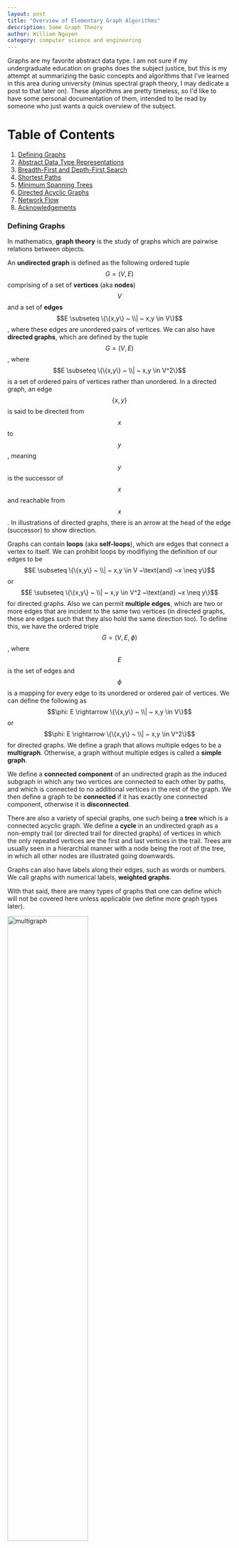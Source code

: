 ```yaml
---
layout: post
title: "Overview of Elementary Graph Algorithms"
description: Some Graph Theory
author: William Nguyen
category: computer science and engineering
---
```


Graphs are my favorite abstract data type. I am not sure if my undergraduate education on graphs does the subject justice, but this is my attempt at summarizing the basic concepts and algorithms that I've learned in this area during university (minus spectral graph theory, I may dedicate a post to that later on). These algorithms are pretty timeless, so I'd like to have some personal documentation of them, intended to be read by someone who just wants a quick overview of the subject.

# Table of Contents

1. [Defining Graphs](#defining-graphs)
2. [Abstract Data Type Representations](#abstract-data-type-representations)
3. [Breadth-First and Depth-First Search](#breadth-first-and-depth-first-search)
4. [Shortest Paths](#shortest-paths)
5. [Minimum Spanning Trees](#minimum-spanning-trees)
6. [Directed Acyclic Graphs](#directed-acyclic-graphs)
7. [Network Flow](#network-flow)
8. [Acknowledgements](#acknowledgements)

### Defining Graphs

In mathematics, **graph theory** is the study of graphs which are pairwise relations between objects.

An **undirected graph** is defined as the following ordered tuple $$G=(V, E)$$ comprising of a set of **vertices** (aka **nodes**) $$V$$ and a set of **edges** $$E \subseteq \{\{x,y\} ~ \\| ~ x,y \in V\}$$, where these edges are unordered pairs of vertices. We can also have **directed graphs**, which are defined by the tuple $$G=(V, E)$$, where $$E \subseteq \{\{x,y\} ~ \\| ~ x,y \in V^2\}$$ is a set of ordered pairs of vertices rather than unordered. In a directed graph, an edge $$\{x, y\}$$ is said to be directed from $$x$$ to $$y$$, meaning $$y$$ is the successor of $$x$$ and reachable from $$x$$. In illustrations of directed graphs, there is an arrow at the head of the edge (successor) to show direction.

Graphs can contain **loops** (aka **self-loops**), which are edges that connect a vertex to itself. We can prohibit loops by modifiying the definition of our edges to be $$E \subseteq \{\{x,y\} ~ \\| ~ x,y \in V ~\text{and} ~x \neq y\}$$ or $$E \subseteq \{\{x,y\} ~ \\| ~ x,y \in V^2 ~\text{and} ~x \neq y\}$$ for directed graphs. Also we can permit **multiple edges**, which are two or more edges that are incident to the same two vertices (in directed graphs, these are edges such that they also hold the same direction too). To define this, we have the ordered triple $$G=(V,E,\phi)$$, where $$E$$ is the set of edges and $$\phi$$ is a mapping for every edge to its unordered or ordered pair of vertices. We can define the following as $$\phi: E \rightarrow \{\{x,y\} ~ \\| ~ x,y \in V\}$$ or $$\phi: E \rightarrow \{\{x,y\} ~ \\| ~ x,y \in V^2\}$$ for directed graphs. We define a graph that allows multiple edges to be a **multigraph**. Otherwise, a graph without multiple edges is called a **simple graph**.

We define a **connected component** of an undirected graph as the induced subgraph in which any two vertices are connected to each other by paths, and which is connected to no additional vertices in the rest of the graph. We then define a graph to be **connected** if it has exactly one connected component, otherwise it is **disconnected**.

There are also a variety of special graphs, one such being a **tree** which is a connected acyclic graph. We define a **cycle** in an undirected graph as a non-empty trail (or directed trail for directed graphs) of vertices in which the only repeated vertices are the first and last vertices in the trail. Trees are usually seen in a hierarchial manner with a node being the root of the tree, in which all other nodes are illustrated going downwards.

Graphs can also have labels along their edges, such as words or numbers. We call graphs with numerical labels, **weighted graphs**.

With that said, there are many types of graphs that one can define which will not be covered here unless applicable (we define more graph types later).

<img src="./assets/images/multigraph.png" alt="multigraph" width="60%"/>

### Abstract Data Type Representations

Graphs are often used in computer science as an abstract data type. For example, they could represent a network of friends or a map of a city's locations. In the one case, you might find it helpful to ask if a given two individuals are friends or not. In the other case, you might find that it is helpful to be able to construct a path from one location to another. Different graph implementations carry trade-offs with each other on how fast it takes to do these operations and how efficient it is to model these scenarios.

The first to examine is the **adjacency list**, a common implementation of graphs. It involves a collection of lists, where each list is the set of neighboring vertices for some vertex. One such implementation is a list of size $$n$$ representing the $$n$$ vertices numbered from $$0$$ to $$n-1$$. Each index $$i$$ can hold a linked list of vertices that would be the vertices adjacent to vertex $$i$$. There are other implementations that use hashtables to map vertices to their list of neighbors.

$$0: 1 \rightarrow 2 \rightarrow 3$$\\
$$1: 0 \rightarrow 3$$\\
$$2: 0$$\\
$$3: 4 \rightarrow 0 \rightarrow 1$$\\
$$4: 3$$

In this example of the adjacency list, we have an undirected graph with $$5$$ vertices. Notice that since vertex $$3$$ has $$0, 1, $$ and $$4$$ as its neighbors, those vertices also list $$3$$ as their neighbor. In directed graphs, a vertex $$i$$ lists a vertex $$j$$ as its neighbor if and only if there is an edge directed from $$i$$ to $$j$$.

A benefit of an adjacency list is being able to represent sparse graphs (ones in which most pairs of vertices are not connected by edges) in a more space-efficient manner than the next implementation we will examine.

The main alternative to adjacency lists is the **adjacency matrix**. This is represented as an $$n$$ by $$n$$ matrix, such that the value at the index $$(i, j)$$ indicates whether vertices $$i$$ and $$j$$ share some edge. In directed graphs, this can be a one way relationship, such that $$A[i][j]$$ indicates whether there is a directed edge from $$i$$ to $$j$$. In $$A[i][j]$$, we can have some integer indicating the number of edges between $$i$$ and $$j$$, in which case $$0$$ indicates no edge. There are different conventions for how to represent different relationships through the matrix. Based on the convention outlined, the following graph is undirected and we can also see that it is a symmetrical matrix, which is a property of undirected graphs.

$$\begin{bmatrix}1 & 0 & 1 & 0\\0 & 0 & 2 & 0\\ 1 & 2 & 0 & 1 \\ 0 & 0 & 1 & 0\\\end{bmatrix}$$

A benefit of the adjacency matrix is the ability to determine if two vertices have an edge in $$\mathcal{O}(1)$$ time. Also we can add or remove edges in $$\mathcal{O}(1)$$, which the adjacency list doesn't do as quickly in the worst case. However, the adjacency matrix is less space efficient, as it requires $$\mathcal{O}(\\|V\\|^2)$$ space complexity, compared to its counterpart which requires less. If the graph is sparse, then the matrix will find itself filled with zeroes, a space inefficient representation of the absence of a relationship.

### Breadth-First and Depth-First Search

The most important algorithms on graphs are searching algorithms. Being able to traverse the entire graph in a brute force manner allows us to accomplish many tasks.

<pre id ="BFS" style="display:hidden;">
    \begin{algorithm}
    \caption{Breadth First Search}
    \begin{algorithmic}
    \PROCEDURE{BFS}{$G, src$}
        \STATE $queue \leftarrow \emptyset$
        \STATE $visited \leftarrow \emptyset$
        \STATE $queue.$\CALL{add}{$src$}
        \STATE $visited.$\CALL{add}{$src$}
        \WHILE {$queue \neq \emptyset$}
            \STATE $u \leftarrow queue.$\CALL{remove}{}
            \FOR {$v \in G.adj[u]$}
                \IF {$v \notin visited$}
                    \STATE $visited.$\CALL{add}{$v$}
                    \STATE $queue.$\CALL{add}{$v$}
                \ENDIF
            \ENDFOR
        \ENDWHILE
    \ENDPROCEDURE
    \end{algorithmic}
    \end{algorithm}
</pre>

**Breadth-first search** is an algorithm that traverses the graph starting from a source vertex, level by level. We add the starting vertex to the queue, then as long as the queue is not empty, we remove a vertex from the queue, and append its undiscovered neighbors. This algorithm operates in time linear to the number of vertices and edges, $$\mathcal{O}(\\|V\\| + \\|E\\|)$$.

<img src="./assets/images/BFS.png" alt="bfs" width="60%"/>

There are an endless number of applications of BFS, here is a few. We can find a path between two vertices if we keep a track of the paths created by the traversal. This path that is found is actually the shortest path between two vertices on unweighted graphs. We can count the number of connected components by calling BFS on a set of unvisited vertices until we visited all the vertices in the set. We can determine if a graph is **bipartite**, which is a graph that can be partitioned into two sets of vertices $$U$$ and $$V$$ such that all edges connect a vertex in $$U$$ to a vertex in $$V$$. To determine if a graph is bipartite, we would need to ensure that we could color each vertex one of two colors such that no vertex has a neighbor with the same color. This can be done via BFS. Also to note, bipartite graphs do not contain odd-length cycles.

<pre id ="DFS" style="display:hidden;">
    \begin{algorithm}
    \caption{Depth First Search}
    \begin{algorithmic}
    \PROCEDURE{DFS}{$G, u, visited$}
        \STATE $visited.$\CALL{add}{$u$}
        \FOR {$v \in G.adj[u]$}
            \IF {$v \notin visited$}
                \STATE \CALL{DFS}{$G, v, visited$}
            \ENDIF
        \ENDFOR
    \ENDPROCEDURE
    \end{algorithmic}
    \end{algorithm}
</pre>

**Depth-first search** is the other fundamental algorithm for searching. It involves exploring as far as possible along some path before backtracking to explore other paths. This can be implemented using a stack, but is more often done recursively using the callstack. For each call of DFS, we examine a vertex's neighbors, calling DFS again on one of its neighbors. Similar to BFS, we should mark vertices discovered as we visit them. And also similar to BFS, this algorithm operates in time linear to the number of vertices and edges, $$\mathcal{O}(\\|V\\| + \\|E\\|)$$.

<img src="./assets/images/DFS.png" alt="dfs" width="60%"/>

Similar to BFS, we can use DFS to find connected components and even determine if a graph is bipartite. However, there are various applications of DFS that BFS cannot solve. For example, DFS allows us to find cycles in directed graphs, which does not work in BFS.

In general, these two algorithms are very powerful. Many problems involving graphs are solved using modifications of BFS and DFS.

### Shortest Paths

While BFS is useful for finding shortest paths in unweighted graphs, it fails to capture the shortest paths in weighted graphs, where each edge contains a numerical label that indicates the cost of traversing that edge.

<pre id ="Dijkstras" style="display:hidden;">
    \begin{algorithm}
    \caption{Dijkstra's}
    \begin{algorithmic}
    \PROCEDURE{Dijkstras}{$G, src$}
        \STATE $queue \leftarrow \emptyset$
        \STATE $dist \leftarrow \emptyset$
        \STATE $parent \leftarrow \emptyset$
        \FOR {$v \in G$}
            \IF {$v \neq src$}
                \STATE $dist[v] \leftarrow \infty$
                \STATE $parent[v] \leftarrow null$
                \STATE $queue.$\CALL{enqueue-priority}{$v, dist[v]$}
            \ENDIF
        \ENDFOR
        \STATE $dist[src] \leftarrow 0$
        \STATE $queue.$\CALL{enqueue-priority}{$src, dist[src]$}
        \WHILE {$queue \neq \emptyset$}
            \STATE $u \leftarrow queue.$\CALL{extract-min}{}
            \FOR {$v \in G.adj[u]$}
                \STATE $alt = dist[u] + $\CALL{cost}{$u, v$}
                \IF {$alt < dist[v]$}
                    \STATE $dist[v] \leftarrow alt$
                    \STATE $parent[v] = u$
                    \STATE $queue.$\CALL{decrease-priority}{$v, alt$}
                \ENDIF
            \ENDFOR
        \ENDWHILE
        \RETURN{$dist, parent$}
    \ENDPROCEDURE
    \end{algorithmic}
    \end{algorithm}
</pre>

**Dijkstra's algorithm** is one of the most famous graph traversal algorithms. It only works on weighted graphs in which the weights are positive values. It finds the shortest path to all vertices from some source vertex $$src$$. The proof of this algorithm is by induction. Without going into the weeds with this induction, the intuition for it is that of a greedy approach. The idea that if there was a better path than the one we just evaluated, we would have visited that path before hand. This algorithm can take $$\mathcal{O}((\\|V\\| + \\|E\\|)log(\\|V\\|))$$ if we use a binary heap for our priority queue. Using a fibonacci heap we can improve to $$\mathcal{O}(\\|E\\| + \\|V\\|log(\\|V\\|))$$.

<img src="./assets/images/shortestpaths.png" alt="shortestpath" width="60%"/>

<pre id ="Astar" style="display:hidden;">
    \begin{algorithm}
    \caption{A* Search}
    \begin{algorithmic}
    \PROCEDURE{Astar}{$G, src, dst$}
        \STATE $queue \leftarrow \emptyset$
        \STATE $set \leftarrow \emptyset$
        \STATE $dist \leftarrow \emptyset$
        \STATE $parent \leftarrow \emptyset$
        \FOR {$v \in G$}
            \IF {$v \neq src$}
                \STATE $dist[v] \leftarrow \infty$
                \STATE $parent[v] \leftarrow null$
            \ENDIF
        \ENDFOR
        \STATE $dist[src] \leftarrow 0$
        \STATE $queue.$\CALL{enqueue-priority}{$src, dist[src]$}
        \WHILE {$queue \neq \emptyset$}
            \STATE $u \leftarrow queue.$\CALL{extract-min}{}
            \IF {$u == dst$}
                \RETURN {$u, dist, parent$}
            \ENDIF
            \STATE $set.$\CALL{add}{u}
            \FOR {$v \in G.adj[u]$}
                \IF {$v \notin set$}
                    \STATE $alt \leftarrow dist[u] +$ \CALL{cost}{$u, v$}
                    \IF {$alt < dist[v]$}
                        \STATE $dist[v] \leftarrow alt$
                        \STATE $parent[v] = u$
                        \STATE $queue.$\CALL{enqueue-priority}{$v, alt + $\CALL{heuristic}{$v$}}
                    \ENDIF
                \ENDIF
            \ENDFOR
        \ENDWHILE
        \RETURN{$failure$}
    \ENDPROCEDURE
    \end{algorithmic}
    \end{algorithm}
</pre>

**A\* search** is an efficient algorithm for finding the shortest path between two vertices in a weighted graph. We can view it as an extension of Dijkstra's algorithm with this added heuristic that guides our search. For example, this heuristic can be the Euclidean distance between destination and the given vertex. At each iteration, it decides which vertex $$u$$ to visit next based on this value $$\text{f}(u) = \text{dist}[u] + \text{heuristic}(u)$$. This algorithm has a similar time complexity to Dijkstra's algorithm, although it is likely to terminate earlier due to pruning paths along its search.

<pre id ="BellmanFord" style="display:hidden;">
    \begin{algorithm}
    \caption{Bellman-Ford}
    \begin{algorithmic}
    \PROCEDURE{BellmanFord}{$G, src$}
        \STATE $dist \leftarrow \emptyset$
        \STATE $parent \leftarrow \emptyset$
        \FOR {$v \in G$}
            \IF {$v \neq src$}
                \STATE $dist[v] \leftarrow \infty$
                \STATE $parent[v] \leftarrow null$
            \ENDIF
        \ENDFOR
        \STATE $dist[src] \leftarrow 0$
        \STATE $N \leftarrow G.$\CALL{num-vertices}{}
        \FOR {$i=1$ \TO $N-1$}
            \FOR {$\{u, v\} \in G.$\CALL{edges}{}}
                \IF {$dist[u] + $\CALL{cost}{$\{u, v\}$} $< dist[v]$}
                    \STATE $dist[v] \leftarrow dist[u] + $\CALL{cost}{$\{u, v\}$}
                    \STATE $parent[v] \leftarrow u$
                \ENDIF
            \ENDFOR
        \ENDFOR
        \FOR {$\{u, v\} \in G.$\CALL{edges}{}}
            \IF {$dist[u] + $\CALL{cost}{$\{u, v\}$} $< dist[v]$}
                \RETURN{failure}
            \ENDIF
        \ENDFOR
        \RETURN{$dist, parent$}
    \ENDPROCEDURE
    \end{algorithmic}
    \end{algorithm}
</pre>

The **Bellman-Ford algorithm** accomplishes the task of finding a shortest path from a single vertex to all vertices in a weighted directed graph. The advantage to this algorithm over Dijkstra's algorithm is that it works on weighted graphs with negative weights. The issue found within Dijkstra's algorithm occured when we had a **negative cycle**, defined as a cycle in which the sum of the weights are negative. To gain a more negative cost path in this case, Dijkstra's would iterate through the cycle an infinite number of times. To combat this, Bellman-Ford is able to detect if a negative cycle exists. The essence is in the fact that the maximum length of a path is $$\\|V\\| - 1$$, in which we improve our paths by 1 edge each iteration by brute forcing over all edges. This is why when we do a final pass after $$\\|V\\| - 1$$ iterations, a decrease in the cost of any path indicates a negative cycle. Bellman-Ford is slower than Dijkstra's algorithm, performing in $$\mathcal{O}(\\|V\\|\\|E\\|)$$.

### Minimum Spanning Trees

A **minimum spanning tree** of a connected weighted graph $$G = (V, E)$$ is a connected graph $$G' = (E', V')$$ such that $$E' \subseteq E$$, $$\\|E'\\| = \\|V\\| - 1$$, and $$\sum_{\{u, v\} \in E'} cost(\{u, v\})$$ is minimal. In other words, a minimum spanning tree of $$G$$ is a tree that includes all vertices of $$G$$ and whose total edge weight cost is minimal. There are two popular algorithms for finding these minimum spanning trees.

<pre id ="Prims" style="display:hidden;">
    \begin{algorithm}
    \caption{Prim's}
    \begin{algorithmic}
    \PROCEDURE{Prims}{$G$}
        \STATE $visited \leftarrow \emptyset$
        \STATE $MST \leftarrow \emptyset$
        \STATE $x \leftarrow \text{arbitrary vertex} \in G$
        \STATE $visited.$\CALL{add}{$x$}
        \WHILE {$visited.$\CALL{size}{} $\neq G.$\CALL{num-vertices}{}}
            \STATE $\{u, v\} \leftarrow \text{lowest cost edge such that } u \in visited \text{ and } v \notin visited$
            \STATE $MST.$\CALL{add}{$\{u,v\}$}
            \STATE $visited.$\CALL{add}{$v$}
        \ENDWHILE
        \RETURN{$MST$}
    \ENDPROCEDURE
    \end{algorithmic}
    \end{algorithm}
</pre>

Prim's algorithm finds the MST by greedily building the tree by examining the next lowest cost edge that we can add to the tree without creating a cycle in the tree. Each step connecting the tree to a vertex not in the tree yet.
This algorithm can run in $$\mathcal{O}(|E|log(|V|))$$ using a priority queue. We would use Prim's when the graph is dense (number of edges is high).

<pre id ="Kruskals" style="display:hidden;">
    \begin{algorithm}
    \caption{Kruskal's}
    \begin{algorithmic}
    \PROCEDURE{Kruskals}{$G$}
        \STATE $U \leftarrow \text{disjoint-set data structure}$
        \STATE $MST \leftarrow \emptyset$
        \FOR {$v \in G$}
            \STATE $U.$\CALL{make-set}{$v$}
        \ENDFOR
        \FOR {$\{u,v\} \in G.$\CALL{edges}{} $\text{ordered by nondecreasing weight}$}
            \IF {$U.$\CALL{find-set}{$u$} $\neq U.$\CALL{find-set}{$v$}}
                \STATE $MST.$\CALL{add}{$\{u,v\}$}
                \STATE $U.$\CALL{union}{$u, v$}
            \ENDIF
        \ENDFOR
        \RETURN{$MST$}
    \ENDPROCEDURE
    \end{algorithmic}
    \end{algorithm}
</pre>

Kruskal's algorithm builds the MST using a disjoint-set (union-find) data structure. Initially all the vertices are in their
own sets. We build our tree by greedily combining these sets by looking at the lowest cost edge.
This algorithm runs in $$\mathcal{O}(\\|E\\|log(\\|E\\|))$$.

### Directed Acyclic Graphs

<img src="./assets/images/toposort.png" alt="toposort" width="60%"/>

Directed acyclic graphs appear in many places and luckily they have a neat property. We can obtain a topological
ordering on the vertices, giving us an ordering in which all edges are directed from left to right. When operating on directed acyclic graphs in algorithm design, it is almost always a wise decision to apply a topological sort first. It is also very important to note that all directed acyclic graphs have a topological ordering and all graphs with a topological ordering are directed acyclic graphs.

<pre id ="Topological" style="display:hidden;">
    \begin{algorithm}
    \caption{Topological Sort}
    \begin{algorithmic}
    \PROCEDURE{TopologicalSort}{$G$}
        \STATE $L \leftarrow \emptyset$
        \WHILE {$\exist v \in G \text{ that is not permanently marked}$}
            \STATE \CALL{DFS}{$G, v, L$}
        \ENDWHILE
        \RETURN{$L$}
    \ENDPROCEDURE
    \PROCEDURE{DFS}{$G, v, L$}
        \IF {$v \text{ is permanently marked}$}
            \RETURN{}
        \ENDIF
        \IF {$v \text{ is temp marked}$}
            \STATE \textbf{stop}
        \ENDIF
        \STATE $\text{temp mark }v$
        \FOR {$u \in G.adj[v]$}
            \STATE \CALL{DFS}{$G, u, L$}
        \ENDFOR
        \STATE $\text{remove temp mark }v$
        \STATE $\text{permanently mark }v$
        \STATE $L.$\CALL{append}{$v$}
    \ENDPROCEDURE
    \end{algorithmic}
    \end{algorithm}
</pre>

This algorithm deploys a depth first search and therefore it performs in $$\mathcal{O}(\\|E\\| + \\|V\\|)$$.
The idea is in constructing the order backwards, in which we stop calling the visit DFS once we hit a marked vertex or a vertex with outdegree equal to $$0$$.

<pre id ="Kahns" style="display:hidden;">
    \begin{algorithm}
    \caption{Kahn's}
    \begin{algorithmic}
    \PROCEDURE{Kahns}{$G$}
        \STATE $L \leftarrow \emptyset$
        \STATE $S \leftarrow \emptyset$
        \FOR {$v \in G$}
            \IF {$v \text{ has no incoming edge}$}
                \STATE $S.$\CALL{add}{$v$}
            \ENDIF
        \ENDFOR
        \WHILE {$S \neq \emptyset$}
            \STATE $v \leftarrow S.$\CALL{remove}{}
            \STATE $L.$\CALL{append}{$v$}
            \FOR {$u \in G.adj[v]$}
                \STATE $G.$\CALL{remove}{$\{v,u\}$}
                \IF {$u \text{ has no incoming edges}$}
                    \STATE $S.$\CALL{add}{$u$}
                \ENDIF
            \ENDFOR
        \ENDWHILE
        \RETURN{$L$}
    \ENDPROCEDURE
    \end{algorithmic}
    \end{algorithm}
</pre>

Another algorithm for determining a topological ordering is Kahn's algorithm. This also performs in $$\mathcal{O}(\\|E\\| + \\|V\\|)$$. The order in which the ordering is built is also the order of the ordering. Each time we add
a vertex $$v$$ to the ordering, that vertex has $$0$$ incoming edges. Upon adding the vertex to the ordering, we also examine the vertices adjacent to it, denoted $$u$$, in which we remove this edge $$\{v, u\}$$ from the graph. Then adding to our set of vertices with $$0$$ incoming edges, any new vertices with $$0$$ incoming edges now.

### Network Flow

In flow network models, we have a directed graph $$G$$ with capacities along its edges. Suppose we want to send flow along the edges, knowing that these flow amounts cannot exceed the capacities of the edges. We will have a source vertex $$s$$ that emits the flow and a sink vertex $$t$$ that collects the flow. We want to compute the maximum amount of flow that we can send in our network.

An $$s-t$$ cut of a flow network $$(G = (V, E), s, t, c)$$ where $$c$$ is the cost of the edges, is a partition of $$V$$ into two sets $$S$$ and $$T$$ where $$s \in S$$ and $$t \in T$$. The **capacity** of a cut $$C(S, T)$$, denoted $$c(S, T)$$, is the sum of the capacities of the edges $$(u, v)$$ with $$u \in S$$ and $$v \in T$$. That being: $$c(S, T) = \sum_{\{u,v\} : u \in S, v \in T} c(\{u,v\})$$.

The flow of a cut $$C(S, T)$$ is the amount of flow that crosses from $$S$$ to $$T$$, denoted $$f(S, T)$$ and is defined as $$f(S, T) = (\sum_{\{u, v\}:u \in S, v \in T} f(u ,v) - \sum_{\{v, u\}: v \in T, u \in S} f(v, u))$$. The flow across a cut is equal to the flow that leaves $$s$$.

A useful theorem to note is the **max-flow min-cut theorem**. It asserts that the maximum amount of flow $$f$$
that can pass from the source $$s$$ to the sink $$t$$ is equal to the capacity of the minimum $$s-t$$ cut.

<pre id ="FordFulkerson" style="display:hidden;">
    \begin{algorithm}
    \caption{Ford-Fulkerson}
    \begin{algorithmic}
    \PROCEDURE{FordFulkerson}{$G$}
        \STATE $f \leftarrow 0$
        \FOR {$\{u,v\} \in G.$\CALL{edges}{}}
            \STATE \CALL{flow}{$u, v$} $\leftarrow 0$
        \ENDFOR
        \WHILE {$\exist \text{ path } p \text{ from } s \text{ to } t \text{ in } G_f \text{ s.t. } c_f > 0 \text{ for all edges } \{u,v\} \in p$}
            \STATE $bottleneck \leftarrow min\{$\CALL{cost}{$u, v$}$: \{u, v\} \in p\}$
            \STATE $f \leftarrow f + bottleneck$
            \FOR {$\{u, v\} \in p$}
                \IF {$\{u, v\} \in G.$\CALL{edges}{}}
                    \STATE \CALL{flow}{$u, v$} $\leftarrow$ \CALL{flow}{$u, v$} $ + bottleneck$
                \ELSE
                    \STATE \CALL{flow}{$v, u$} $\leftarrow$ \CALL{flow}{$v, u$} $ - bottleneck$
                \ENDIF
            \ENDFOR
        \ENDWHILE
        \RETURN{$f$}
    \ENDPROCEDURE
    \end{algorithmic}
    \end{algorithm}
</pre>

There is a useful algorithm for computing the maximum flow of a flow network and it is called the **Ford-Fulkerson algorithm**. Each iteration of the algorithm, we find an existing path in our flow network, pushing the maximum flow we can along that path. The pushing of the flow will give us edges in the opposite direction of each edge on the path, with the capacity of the flow. As such, we consider edges that are in the original graph forward edges and the edges that go in the opposite direction as backward edges. Once we exhaust all the paths that we can push flow along, whatever vertices are reachable by $$s$$ still, creates the $$S$$ partition in the cut.

<img src="./assets/images/FF.png" alt="ff" width="80%"/>

### Acknowledgements

I acknowledge the following courses at the Univeristy of Washington for teaching me much of what I know about graph theory: CSE 311 (Foundations), CSE 331 (SWE), CSE 332 (Data Structures), CSE 417 (Algos + Complexity), CSE 446 (ML), CSE 421 (Algos), and CSE 490Z1/422 (Modern Algos). I also acknowledge the Google search engine and its web results for helping me formalize my previous knowledge as well as teaching me things that I never knew I wanted to know (never occurred to me that I could do a topological sort with simple DFS calls).

<script>
    pseudocode.renderElement(document.getElementById("BFS"),
                         { lineNumber: true });
</script>

<script>
    pseudocode.renderElement(document.getElementById("DFS"),
                         { lineNumber: true });
</script>

<script>
    pseudocode.renderElement(document.getElementById("Dijkstras"),
                         { lineNumber: true });
</script>

<script>
    pseudocode.renderElement(document.getElementById("Astar"),
                         { lineNumber: true });
</script>

<script>
    pseudocode.renderElement(document.getElementById("BellmanFord"),
                         { lineNumber: true });
</script>

<script>
    pseudocode.renderElement(document.getElementById("Prims"),
                         { lineNumber: true });
</script>

<script>
    pseudocode.renderElement(document.getElementById("Kruskals"),
                         { lineNumber: true });
</script>

<script>
    pseudocode.renderElement(document.getElementById("Topological"),
                         { lineNumber: true });
</script>

<script>
    pseudocode.renderElement(document.getElementById("Kahns"),
                         { lineNumber: true });
</script>

<script>
    pseudocode.renderElement(document.getElementById("FordFulkerson"),
                         { lineNumber: true });
</script>
